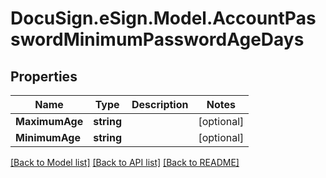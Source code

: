 # DocuSign.eSign.Model.AccountPasswordMinimumPasswordAgeDays
## Properties

Name | Type | Description | Notes
------------ | ------------- | ------------- | -------------
**MaximumAge** | **string** |  | [optional] 
**MinimumAge** | **string** |  | [optional] 

[[Back to Model list]](../README.md#documentation-for-models) [[Back to API list]](../README.md#documentation-for-api-endpoints) [[Back to README]](../README.md)

